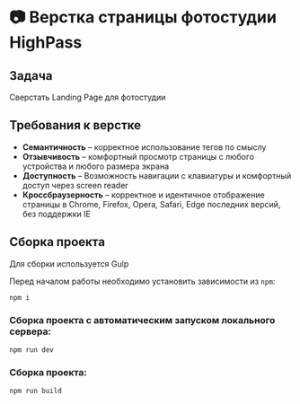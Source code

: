 # 📷 Верстка страницы фотостудии HighPass

## Задача

Сверстать Landing Page для фотостудии

## Требования к верстке

- **Семантичность** – корректное использование тегов по смыслу
- **Отзывчивость** – комфортный просмотр страницы с любого устройства и любого размера экрана
- **Доступность** – Возможность навигации с клавиатуры и комфортный доступ через screen reader
- **Кроссбраузерность** – корректное и идентичное отображение страницы в Chrome, Firefox, Opera, Safari, Edge последних версий, без поддержки IE

## Сборка проекта

Для сборки используется Gulp

Перед началом работы необходимо установить зависимости из `npm`:

```
npm i
```

### Сборка проекта с автоматическим запуском локального сервера:

```
npm run dev
```

### Сборка проекта:

```
npm run build
```

